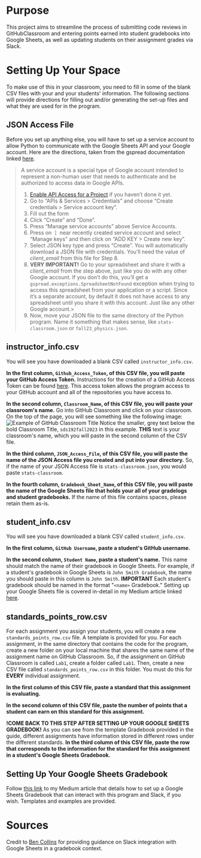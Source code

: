 # Purpose
This project aims to streamline the process of submitting code reviews in GitHubClassroom and entering points earned into student gradebooks into Google Sheets, as well as updating students on their assignment grades via Slack. 

# Setting Up Your Space
To make use of this in your classroom, you need to fill in some of the blank CSV files with your and your students' information. The following sections will provide directions for filling out and/or generating the set-up files and what they are used for in the program.

## JSON Access File
Before you set up anything else, you will have to set up a service account to allow Python to communicate with the Google Sheets API and your Google account. Here are the directions, taken from the gspread documentation linked [here](https://docs.gspread.org/en/v5.1.0/oauth2.html#enable-api-access-for-a-project). 

> A service account is a special type of Google account intended to represent a non-human user that needs to authenticate and be authorized to access data in Google APIs. 
> 1.  [Enable API Access for a Project](https://docs.gspread.org/en/v5.1.0/oauth2.html#enable-api-access)  if you haven’t done it yet.
> 2. Go to “APIs & Services > Credentials” and choose “Create credentials > Service account key”.
> 3. Fill out the form
> 4. Click “Create” and “Done”.
> 5. Press “Manage service accounts” above Service Accounts.
> 6.  Press on  **⋮**  near recently created service account and select “Manage keys” and then click on “ADD KEY > Create new key”.
> 7.  Select JSON key type and press “Create”. You will automatically download a JSON file with credentials. You’ll need the value of _client_email_ from this file for Step 8.
> 8. **VERY IMPORTANT!** Go to your spreadsheet and share it with a  _client_email_  from the step above, just like you do with any other Google account. If you don’t do this, you’ll get a  `gspread.exceptions.SpreadsheetNotFound`  exception when trying to access this spreadsheet from your application or a script. Since it’s a separate account, by default it does not have access to any spreadsheet until you share it with this account. Just like any other Google account.>
> 9. Now, move your JSON file to the same directory of the Python program. Name it something that makes sense, like `stats-classroom.json` or `fall23_physics.json`. 

## instructor_info.csv
You will see you have downloaded a blank CSV called `instructor_info.csv`. 

**In the first column, `Github_Access_Token`, of this CSV file, you will paste your GitHub Access Token.** Instructions for the creation of a GitHub Access Token can be found [here](https://docs.github.com/en/authentication/keeping-your-account-and-data-secure/managing-your-personal-access-tokens). This access token allows the program access to your GitHub account and all of the repositories you have access to. 

**In the second column, `Classroom_Name`, of this CSV file, you will paste your classroom's name.** Go into GitHub Classroom and click on your classroom. On the top of the page, you will see something like the following image:
![Example of GitHub Classroom Title](https://imgur.com/a/0UAkNTa)
Notice the smaller, grey text below the bold Classroom Title, `sds192fall2023` in this example. **THIS** text is your classroom's name, which you will paste in the second column of the CSV file. 

**In the third column, `JSON_Access_File`, of this CSV file, you will paste the name of the JSON Access file you created and put into your directory.** So, if the name of your JSON Access file is `stats-classroom.json`, you would paste `stats-classroom`. 

**In the fourth column, `Gradebook_Sheet_Name`, of this CSV file, you will paste the name of the Google Sheets file that holds your all of your gradelogs and student gradebooks.** If the name of this file contains spaces, please retain them as-is.

## student_info.csv
You will see you have downloaded a blank CSV called `student_info.csv`. 

**In the first column, `GitHub Username`, paste a student's GitHub username.**

**In the second column, `Student Name`, paste a student's name.** This name should match the name of their gradebook in Google Sheets. For example, if a student's gradebook in Google Sheets is `John Smith Gradebook`, the name you should paste in this column is `John Smith`. **IMPORTANT** Each student's gradebook should be named in the format "`<name>` Gradebook." Setting up your Google Sheets file is covered in-detail in my Medium article linked [here](https://medium.com/@lledwards/google-sheets-gradebook-guide-integrating-github-google-sheets-and-slack-cf70b109f3db). 

## standards_points_row.csv
For each assignment you assign your students, you will create a new `standards_points_row.csv` file. A template is provided for you. For each assignment, in the same directory that contains the code for the program, create a new folder on your local machine that shares the same name of the assignment name on GitHub Classroom. So, if the assignment on GitHub Classroom is called `Lab1`, create a folder called `Lab1`.  Then, create a new CSV file called `standards_points_row.csv` in this folder. You must do this for **EVERY** individual assignment. 

**In the first column of this CSV file, paste a standard that this assignment is evaluating.**

**In the second column of this CSV file, paste the number of points that a student can earn on this standard for this assignment.**

**!COME BACK TO THIS STEP AFTER SETTING UP YOUR GOOGLE SHEETS GRADEBOOK!** 
As you can see from the template Gradebook provided in the guide, different assignments have information stored in different rows under the different standards. **In the third column of this CSV file, paste the row that corresponds to the information for the standard for this assignment in a student's Google Sheets Gradebook.**

## Setting Up Your Google Sheets Gradebook
Follow [this link](https://medium.com/@lledwards/google-sheets-gradebook-guide-integrating-github-google-sheets-and-slack-cf70b109f3db) to my Medium article that details how to set up a Google Sheets Gradebook that can interact with this program and Slack, if you wish. Templates and examples are provided.
 
# Sources
Credit to [Ben Collins](https://www.benlcollins.com/spreadsheets/marking-template/) for providing guidance on Slack integration with Google Sheets in a gradebook context.
